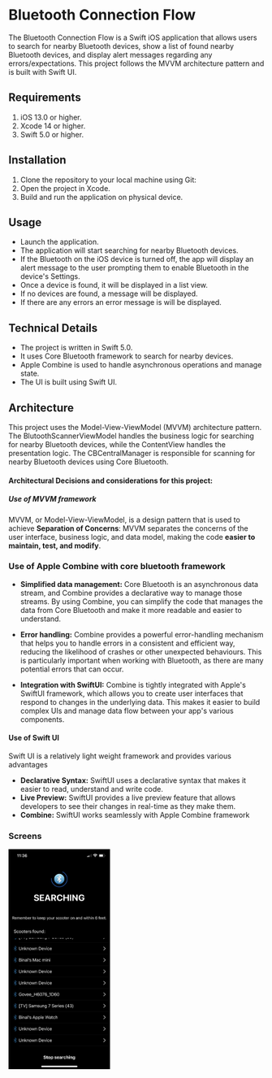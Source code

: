 # Bluetooth Connection Flow
The Bluetooth Connection Flow is a Swift iOS application that allows users to search for nearby Bluetooth devices, show a list of found nearby Bluetooth devices, and display alert messages regarding any errors/expectations. This project follows the MVVM architecture pattern and is built with Swift UI.

## Requirements
1. iOS 13.0 or higher.
2. Xcode 14 or higher.
3. Swift 5.0 or higher.

## Installation
1. Clone the repository to your local machine using Git:
2. Open the project in Xcode.
3. Build and run the application on physical device.

## Usage

- Launch the application.
- The application will start searching for nearby Bluetooth devices.
- If the Bluetooth on the iOS device is turned off, the app will display an alert message to the user prompting them to enable Bluetooth in the device's Settings.
- Once a device is found, it will be displayed in a list view.
- If no devices are found, a message will be displayed.
- If there are any errors an error message is will be displayed.



## Technical Details
- The project is written in Swift 5.0.
- It uses Core Bluetooth framework to search for nearby devices.
- Apple Combine is used to handle asynchronous operations and manage state.
- The UI is built using Swift UI.


## Architecture

This project uses the Model-View-ViewModel (MVVM) architecture pattern. The BlutoothScannerViewModel handles the business logic for searching for nearby Bluetooth devices, while the ContentView handles the presentation logic. The CBCentralManager is responsible for scanning for nearby Bluetooth devices using Core Bluetooth.

#### Architectural Decisions and considerations for this project:

##### Use of MVVM framework 
MVVM, or Model-View-ViewModel, is a design pattern that is  used to achieve **Separation of Concerns**: MVVM separates the concerns of the user interface, business logic, and data model, making the code **easier to maintain, test, and modify**.

### Use of Apple Combine with core bluetooth framework 

- **Simplified data management:** Core Bluetooth is an asynchronous data stream, and Combine provides a declarative way to manage those streams. By using Combine, you can simplify the code that manages the data from Core Bluetooth and make it more readable and easier to understand.

- **Error handling:** Combine provides a powerful error-handling mechanism that helps you to handle errors in a consistent and efficient way, reducing the likelihood of crashes or other unexpected behaviours. This is particularly important when working with Bluetooth, as there are many potential errors that can occur.

- **Integration with SwiftUI:** Combine is tightly integrated with Apple's SwiftUI framework, which allows you to create user interfaces that respond to changes in the underlying data. This makes it easier to build complex UIs and manage data flow between your app's various components.


####  Use of Swift UI 
Swift UI is a relatively light weight framework and provides various advantages 
- **Declarative Syntax:** SwiftUI uses a declarative syntax that makes it easier to read, understand and write code. 
- **Live Preview:** SwiftUI provides a live preview feature that allows developers to see their changes in real-time as they make them.
- **Combine:** SwiftUI works seamlessly with Apple Combine framework


### Screens

<img src="./ApolloTask/Screenshot/Screenshot.PNG" alt="alt text" width="200"/>
